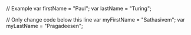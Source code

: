 
// Example
var firstName = "Paul";
var lastName = "Turing";

// Only change code below this line
var myFirstName = "Sathasivem";
var myLastName = "Pragadeesen";


